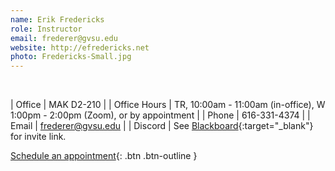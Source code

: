 ```yaml
---
name: Erik Fredericks
role: Instructor
email: frederer@gvsu.edu
website: http://efredericks.net
photo: Fredericks-Small.jpg
---
```


&nbsp;

| Office | MAK D2-210 |
| Office Hours | TR, 10:00am - 11:00am (in-office), W 1:00pm - 2:00pm (Zoom), or by appointment |
| Phone | 616-331-4374 |
| Email | frederer@gvsu.edu |
| Discord | See [Blackboard](https://lms.gvsu.edu){:target="_blank"} for invite link.

[Schedule an appointment](mailto:frederer@gvsu.edu){: .btn .btn-outline }
